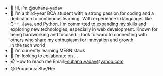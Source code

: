 - 👋 Hi, I’m @suhana-yadav
- 👀 I’m a third-year BCA student with a strong passion for coding and a dedication to continuous learning. With experience in languages like C++, Java, and Python, I'm committed to expanding my skills and exploring new technologies, especially in web development.
      Known for being hardworking and focused. I look forward to connecting with others who share my enthusiasm for innovation and growth in the tech world
- 🌱 I’m currently learning MERN stack
- 💞️ I’m looking to collaborate on ...
- 📫 How to reach me Email:-suhana.yadav@yahoo.com
- 😄 Pronouns: She/Her

<!---
suhana-yadav/suhana-yadav is a ✨ special ✨ repository because its `README.md` (this file) appears on your GitHub profile.
You can click the Preview link to take a look at your changes.
--->
